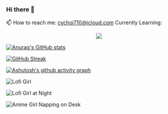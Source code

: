 ### Hi there 👋

<!--
**chanyangpraise/chanyangpraise** is a ✨ _special_ ✨ repository because its `README.md` (this file) appears on your GitHub profile.
-->
📫 How to reach me: cychoi710@icloud.com
Currently Learning:
<p align="center">

  <a href="https://skillicons.dev">
    <img src="https://skillicons.dev/icons?i=js,css,react,aws,nextjs,tailwind" />
  </a>
</p>

[![Anurag's GitHub stats](https://github-readme-stats.vercel.app/api?username=chanyangpraise)](https://github.com/chanyangpraise/github-readme-stats)

[![GitHub Streak](https://streak-stats.demolab.com/?user=chanyangpraise)](https://git.io/streak-stats)

[![Ashutosh's github activity graph](https://github-readme-activity-graph.cyclic.app/graph?username=chanyangpraise&theme=dracula)](https://github.com/chanyangpraise/github-readme-activity-graph)

![Lofi Girl](https://thumbs.gfycat.com/AgedMiniatureBoto-max-1mb.gif)

![Lofi Girl at Night](https://thumbs.gfycat.com/DisgustingCharmingKissingbug-max-1mb.gif)

![Anime Girl Napping on Desk](https://gifdb.com/images/high/lofi-girl-anime-sleeping-leaning-on-the-table-lt2anyxz7ce7286n.gif)
